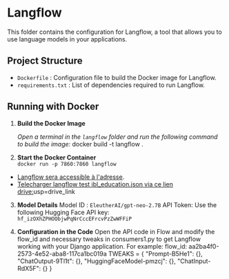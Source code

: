 # Langflow

This folder contains the configuration for Langflow, a tool that allows you to use language models in your applications.

## Project Structure

- `Dockerfile` : Configuration file to build the Docker image for Langflow.
- `requirements.txt` : List of dependencies required to run Langflow.

## Running with Docker

1. **Build the Docker Image**

   *Open a terminal in the `langflow` folder and run the following command to build the image:*
   docker build -t langflow .

2. **Start the Docker Container**  
`docker run -p 7860:7860 langflow`

- [Langflow sera accessible à l'adresse]( http://127.0.0.1:7860/).
- [Telecharger langflow test ibl_education.json via ce lien drive:](https://drive.google.com/file/d/1NpcS7FlK803Xordb0toB46VshnNYTIwO/view?)usp=drive_link

3. **Model Details**
Model ID : `EleutherAI/gpt-neo-2.7B`
API Token: Use the following Hugging Face API key: `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`

4. **Configuration in the Code**
Open the API code in Flow and modify the flow_id and necessary tweaks in consumers1.py to get Langflow working with your Django application.
For example:
flow_id: aa2ba4f0-2573-4e52-aba8-117ca1bc019a
TWEAKS = {
              "Prompt-B5He1": {},
              "ChatOutput-9Tl1t": {},
              "HuggingFaceModel-pmzcj": {},
              "ChatInput-RdX5F": {}
        }
